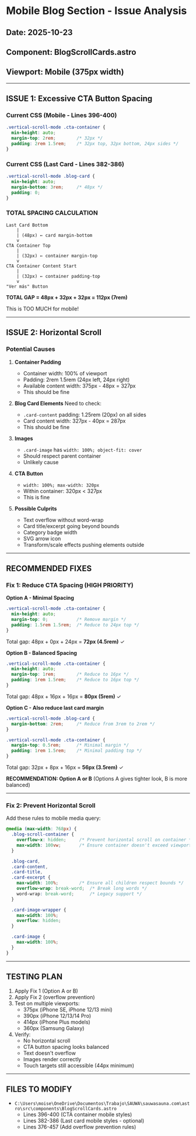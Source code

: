 # Mobile Blog Section - Issue Analysis

## Date: 2025-10-23
## Component: BlogScrollCards.astro
## Viewport: Mobile (375px width)

---

## ISSUE 1: Excessive CTA Button Spacing

### Current CSS (Mobile - Lines 396-400)
```css
.vertical-scroll-mode .cta-container {
  min-height: auto;
  margin-top: 2rem;        /* 32px */
  padding: 2rem 1.5rem;    /* 32px top, 32px bottom, 24px sides */
}
```

### Current CSS (Last Card - Lines 382-386)
```css
.vertical-scroll-mode .blog-card {
  min-height: auto;
  margin-bottom: 3rem;     /* 48px */
  padding: 0;
}
```

### TOTAL SPACING CALCULATION
```
Last Card Bottom
    |
    | (48px) ← card margin-bottom
    v
CTA Container Top
    |
    | (32px) ← container margin-top
    v
CTA Container Content Start
    |
    | (32px) ← container padding-top
    v
"Ver más" Button
```

**TOTAL GAP = 48px + 32px + 32px = 112px (7rem)**

This is TOO MUCH for mobile!

---

## ISSUE 2: Horizontal Scroll

### Potential Causes

1. **Container Padding**
   - Container width: 100% of viewport
   - Padding: 2rem 1.5rem (24px left, 24px right)
   - Available content width: 375px - 48px = 327px
   - This should be fine

2. **Blog Card Elements**
   Need to check:
   - `.card-content` padding: 1.25rem (20px) on all sides
   - Card content width: 327px - 40px = 287px
   - This should be fine

3. **Images**
   - `.card-image` has `width: 100%; object-fit: cover`
   - Should respect parent container
   - Unlikely cause

4. **CTA Button**
   - `width: 100%; max-width: 320px`
   - Within container: 320px < 327px
   - This is fine

5. **Possible Culprits**
   - Text overflow without word-wrap
   - Card title/excerpt going beyond bounds
   - Category badge width
   - SVG arrow icon
   - Transform/scale effects pushing elements outside

---

## RECOMMENDED FIXES

### Fix 1: Reduce CTA Spacing (HIGH PRIORITY)

**Option A - Minimal Spacing**
```css
.vertical-scroll-mode .cta-container {
  min-height: auto;
  margin-top: 0;           /* Remove margin */
  padding: 1.5rem 1.5rem;  /* Reduce to 24px top */
}
```
Total gap: 48px + 0px + 24px = **72px (4.5rem)** ✓

**Option B - Balanced Spacing**
```css
.vertical-scroll-mode .cta-container {
  min-height: auto;
  margin-top: 1rem;        /* Reduce to 16px */
  padding: 1rem 1.5rem;    /* Reduce to 16px top */
}
```
Total gap: 48px + 16px + 16px = **80px (5rem)** ✓

**Option C - Also reduce last card margin**
```css
.vertical-scroll-mode .blog-card {
  margin-bottom: 2rem;     /* Reduce from 3rem to 2rem */
}

.vertical-scroll-mode .cta-container {
  margin-top: 0.5rem;      /* Minimal margin */
  padding: 1rem 1.5rem;    /* Minimal padding top */
}
```
Total gap: 32px + 8px + 16px = **56px (3.5rem)** ✓

**RECOMMENDATION: Option A or B** (Options A gives tighter look, B is more balanced)

---

### Fix 2: Prevent Horizontal Scroll

Add these rules to mobile media query:

```css
@media (max-width: 768px) {
  .blog-scroll-container {
    overflow-x: hidden;     /* Prevent horizontal scroll on container */
    max-width: 100vw;       /* Ensure container doesn't exceed viewport */
  }

  .blog-card,
  .card-content,
  .card-title,
  .card-excerpt {
    max-width: 100%;        /* Ensure all children respect bounds */
    overflow-wrap: break-word;  /* Break long words */
    word-wrap: break-word;      /* Legacy support */
  }

  .card-image-wrapper {
    max-width: 100%;
    overflow: hidden;
  }

  .card-image {
    max-width: 100%;
  }
}
```

---

## TESTING PLAN

1. Apply Fix 1 (Option A or B)
2. Apply Fix 2 (overflow prevention)
3. Test on multiple viewports:
   - 375px (iPhone SE, iPhone 12/13 mini)
   - 390px (iPhone 12/13/14 Pro)
   - 414px (iPhone Plus models)
   - 360px (Samsung Galaxy)
4. Verify:
   - No horizontal scroll
   - CTA button spacing looks balanced
   - Text doesn't overflow
   - Images render correctly
   - Touch targets still accessible (44px minimum)

---

## FILES TO MODIFY

- `C:\Users\moise\OneDrive\Documentos\Trabajo\SAUWA\sauwasauna.com\astro\src\components\BlogScrollCards.astro`
  - Lines 396-400 (CTA container mobile styles)
  - Lines 382-386 (Last card mobile styles - optional)
  - Lines 376-457 (Add overflow prevention rules)
